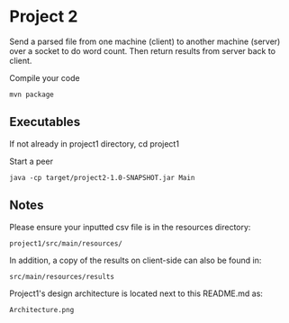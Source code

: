 # **Project 2**
Send a parsed file from one machine (client) to another machine (server) over a socket to do word count.
Then return results from server back to client.

Compile your code
```
mvn package
```

## **Executables**
If not already in project1 directory, cd project1

Start a peer

```
java -cp target/project2-1.0-SNAPSHOT.jar Main
```

## **Notes**
Please ensure your inputted csv file is in the resources directory:

```
project1/src/main/resources/
```
In addition, a copy of the results on client-side can also be found in:

```
src/main/resources/results
```

Project1's design architecture is located next to this README.md as:

```
Architecture.png
```
